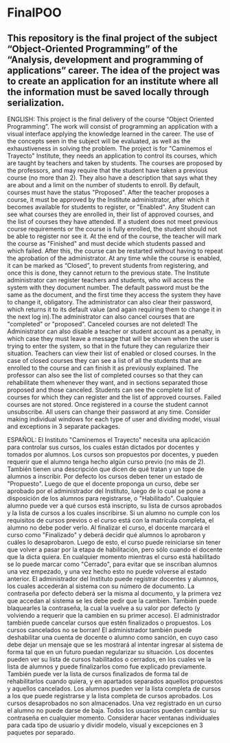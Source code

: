 # FinalPOO
This repository is the final project of the subject “Object-Oriented Programming” of the “Analysis, development and programming of applications” career. The idea of ​​the project was to create an application for an institute where all the information must be saved locally through serialization.
------------------------------------------------------------------------------------------------------------------------------------------------------------------------------------------
ENGLISH:
This project is the final delivery of the course “Object Oriented Programming”. The work will consist of programming an application with a visual interface applying the knowledge learned in the career. The use of the concepts seen in the subject will be evaluated, as well as the exhaustiveness in solving the problem. The project is for "Caminemos el Trayecto" Institute, they needs an application to control its courses, which are taught by teachers and taken by students. The courses are proposed by the professors, and may require that the student have taken a previous course (no more than 2). They also have a description that says what they are about and a limit on the number of students to enroll. By default, courses must have the status "Proposed". After the teacher proposes a course, it must be approved by the Institute administrator, after which it becomes available for students to register, or "Enabled". Any Student can see what courses they are enrolled in, their list of approved courses, and the list of courses they have attended. If a student does not meet previous course requirements or the course is fully enrolled, the student should not be able to register nor see it. At the end of the course, the teacher will mark the course as "Finished" and must decide which students passed and which failed. After this, the course can be restarted without having to repeat the aprobation of the administrator. At any time while the course is enabled, it can be marked as “Closed”, to prevent students from registering, and once this is done, they cannot return to the previous state.
The Institute administrator can register teachers and students, who will access the system with they document number. The default password must be the same as the document, and the first time they access the system they have to change it, obligatory. The administrator can also clear their password, which returns it to its default value (and again requiring them to change it in the next log in).The administrator can also cancel courses that are "completed" or "proposed". Canceled courses are not deleted!
The Administrator can also disable a teacher or student account as a penalty, in which case they must leave a message that will be shown when the user is trying to enter the system, so that in the future they can regularize their situation. Teachers can view their list of enabled or closed courses. In the case of closed courses they can see a list of all the students that are enrolled to the course and can finish it as previously explained. The professor can also see the list of completed courses so that they can rehabilitate them whenever they want, and in sections separated those proposed and those canceled. Students can see the complete list of courses for which they can register and the list of approved courses. Failed courses are not stored. Once registered in a course the student cannot unsubscribe. All users can change their password at any time. 
Consider making individual windows for each type of user and dividing model, visual and exceptions in 3 separate packages.

ESPAÑOL:
El Instituto "Caminemos el Trayecto" necesita una aplicación para controlar sus cursos, los cuales están dictados por docentes y tomados por alumnos. Los cursos son propuestos por docentes, y pueden requerir que el alumno tenga hecho algún curso previo (no más de 2). También tienen una descripción que dicen de qué tratan y un tope de alumnos a inscribir. Por defecto los cursos deben tener un estado de "Propuesto". Luego de que el docente proponga un curso, debe ser aprobado por el administrador del Instituto, luego de lo cual se pone a disposición de los alumnos para registrarse, o "Habilitado". Cualquier alumno puede ver a qué cursos está inscripto, su lista de cursos aprobados y la lista de cursos a los cuales inscribirse. Si un alumno no cumple con los requisitos de cursos previos o el curso está con la matrícula completa, el alumno no debe poder verlo. Al finalizar el curso, el docente marcará el curso como "Finalizado" y deberá decidir qué alumnos lo aprobaron y cuáles lo desaprobaron. Luego de esto, el curso puede reiniciarse sin tener que volver a pasar por la etapa de habilitación, pero sólo cuando el docente que la dicta quiera. En cualquier momento mientras el curso está habilitado se lo puede marcar como "Cerrado", para evitar que se inscriban alumnos una vez empezado, y una vez hecho esto no puede volverse al estado anterior.
El administrador del Instituto puede registrar docentes y alumnos, los cuales accederán al sistema con su número de documento. La contraseña por defecto deberá ser la misma al documento, y la primera vez que accedan al sistema se les debe pedir que la cambien. También puede blaquearles la contraseña, la cual la vuelve a su valor por defecto (y volviendo a requerir que la cambien en su primer acceso). El administrador también puede cancelar cursos que estén finalizados o propuestos. Los cursos cancelados no se borran! El administrador también puede deshabilitar una cuenta de docente o alumno como sanción, en cuyo caso debe dejar un mensaje que se les mostrará al intentar ingresar al sistema de forma tal que en un futuro puedan regularizar su situación. Los docentes pueden ver su lista de cursos habilitados o cerrados, en los cuales ve la lista de alumnos y puede finalizarlos como fue explicado previamente. También puede ver la lista de cursos finalizados de forma tal de rehabilitarlos cuando quiera, y en apartados separados aquellos propuestos y aquellos cancelados. Los alumnos pueden ver la lista completa de cursos a los que puede registrarse y la lista completa de cursos aprobados. Los cursos desaprobados no son almacenados. Una vez  registrado en un curso el alumno no puede darse de baja. Todos los usuarios pueden cambiar su contraseña en cualquier momento.
Considerar hacer ventanas individuales para cada tipo de usuario y dividir modelo, visual y  excepciones en 3 paquetes por separado.
